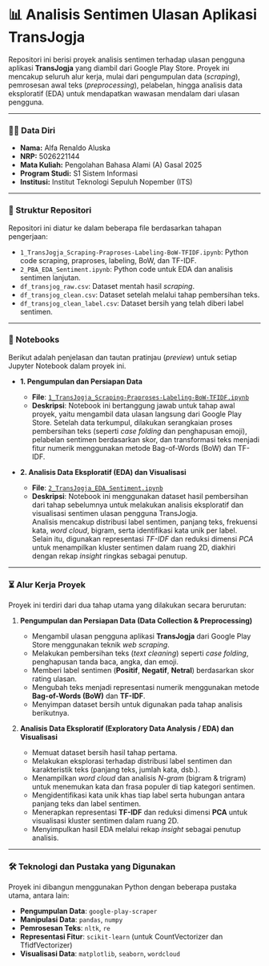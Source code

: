 # 📊 Analisis Sentimen Ulasan Aplikasi TransJogja

Repositori ini berisi proyek analisis sentimen terhadap ulasan pengguna aplikasi **TransJogja** yang diambil dari Google Play Store. Proyek ini mencakup seluruh alur kerja, mulai dari pengumpulan data (*scraping*), pemrosesan awal teks (*preprocessing*), pelabelan, hingga analisis data eksploratif (EDA) untuk mendapatkan wawasan mendalam dari ulasan pengguna.

---

### 👨‍💻 Data Diri
* **Nama:** Alfa Renaldo Aluska
* **NRP:** 5026221144
* **Mata Kuliah:** Pengolahan Bahasa Alami (A) Gasal 2025
* **Program Studi:** S1 Sistem Informasi
* **Institusi:** Institut Teknologi Sepuluh Nopember (ITS)

---

### 📂 Struktur Repositori

Repositori ini diatur ke dalam beberapa file berdasarkan tahapan pengerjaan:

* `1_TransJogja_Scraping-Praproses-Labeling-BoW-TFIDF.ipynb`: Python code scraping, praproses, labeling, BoW, dan TF-IDF.
* `2_PBA_EDA_Sentiment.ipynb`: Python code untuk EDA dan analisis sentimen lanjutan.
* `df_transjog_raw.csv`: Dataset mentah hasil *scraping*.
* `df_transjog_clean.csv`: Dataset setelah melalui tahap pembersihan teks.
* `df_transjog_clean_label.csv`: Dataset bersih yang telah diberi label sentimen.

---

### 📓 Notebooks

Berikut adalah penjelasan dan tautan pratinjau (*preview*) untuk setiap Jupyter Notebook dalam proyek ini.

* **1. Pengumpulan dan Persiapan Data**
    * **File**: [`1_TransJogja_Scraping-Praproses-Labeling-BoW-TFIDF.ipynb`](https://github.com/renaldoaluska/pba2025gasal/blob/main/1_TransJogja_Scraping-Praproses-Labeling-BoW-TFIDF.ipynb)
    * **Deskripsi**: Notebook ini bertanggung jawab untuk tahap awal proyek, yaitu mengambil data ulasan langsung dari Google Play Store. Setelah data terkumpul, dilakukan serangkaian proses pembersihan teks (seperti *case folding* dan penghapusan emoji), pelabelan sentimen berdasarkan skor, dan transformasi teks menjadi fitur numerik menggunakan metode Bag-of-Words (BoW) dan TF-IDF.

* **2. Analisis Data Eksploratif (EDA) dan Visualisasi**  
    * **File**: [`2_TransJogja_EDA_Sentiment.ipynb`](https://github.com/renaldoaluska/pba2025gasal/blob/main/2_TransJogja_EDA_Sentiment.ipynb)  
    * **Deskripsi**: Notebook ini menggunakan dataset hasil pembersihan dari tahap sebelumnya untuk melakukan analisis eksploratif dan visualisasi sentimen ulasan pengguna TransJogja.  
      Analisis mencakup distribusi label sentimen, panjang teks, frekuensi kata, *word cloud*, bigram, serta identifikasi kata unik per label.  
      Selain itu, digunakan representasi *TF-IDF* dan reduksi dimensi *PCA* untuk menampilkan kluster sentimen dalam ruang 2D, diakhiri dengan rekap *insight* ringkas sebagai penutup.

---

### ⏳ Alur Kerja Proyek

Proyek ini terdiri dari dua tahap utama yang dilakukan secara berurutan:

1. **Pengumpulan dan Persiapan Data (Data Collection & Preprocessing)**  
   * Mengambil ulasan pengguna aplikasi **TransJogja** dari Google Play Store menggunakan teknik *web scraping*.  
   * Melakukan pembersihan teks (*text cleaning*) seperti *case folding*, penghapusan tanda baca, angka, dan emoji.  
   * Memberi label sentimen (**Positif**, **Negatif**, **Netral**) berdasarkan skor rating ulasan.  
   * Mengubah teks menjadi representasi numerik menggunakan metode **Bag-of-Words (BoW)** dan **TF-IDF**.  
   * Menyimpan dataset bersih untuk digunakan pada tahap analisis berikutnya.

2. **Analisis Data Eksploratif (Exploratory Data Analysis / EDA) dan Visualisasi**  
   * Memuat dataset bersih hasil tahap pertama.  
   * Melakukan eksplorasi terhadap distribusi label sentimen dan karakteristik teks (panjang teks, jumlah kata, dsb.).  
   * Menampilkan *word cloud* dan analisis *N-gram* (bigram & trigram) untuk menemukan kata dan frasa populer di tiap kategori sentimen.  
   * Mengidentifikasi kata unik khas tiap label serta hubungan antara panjang teks dan label sentimen.  
   * Menerapkan representasi **TF-IDF** dan reduksi dimensi **PCA** untuk visualisasi kluster sentimen dalam ruang 2D.  
   * Menyimpulkan hasil EDA melalui rekap *insight* sebagai penutup analisis.

---

### 🛠️ Teknologi dan Pustaka yang Digunakan

Proyek ini dibangun menggunakan Python dengan beberapa pustaka utama, antara lain:

* **Pengumpulan Data**: `google-play-scraper`
* **Manipulasi Data**: `pandas`, `numpy`
* **Pemrosesan Teks**: `nltk`, `re`
* **Representasi Fitur**: `scikit-learn` (untuk CountVectorizer dan TfidfVectorizer)
* **Visualisasi Data**: `matplotlib`, `seaborn`, `wordcloud`
